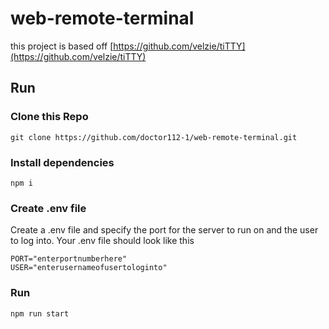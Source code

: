 # web-remote-terminal

this project is based off [https://github.com/velzie/tiTTY](https://github.com/velzie/tiTTY)

## Run

### Clone this Repo

```
git clone https://github.com/doctor112-1/web-remote-terminal.git
```

### Install dependencies

```
npm i
```

### Create .env file

Create a .env file and specify the port for the server to run on and the user to log into.
Your .env file should look like this

```
PORT="enterportnumberhere"
USER="enterusernameofusertologinto"
```

### Run

```
npm run start
```
